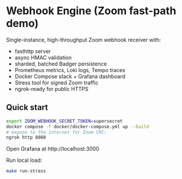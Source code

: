 # Webhook Engine (Zoom fast-path demo)

Single-instance, high-throughput Zoom webhook receiver with:
- fasthttp server
- async HMAC validation
- sharded, batched Badger persistence
- Prometheus metrics, Loki logs, Tempo traces
- Docker Compose stack + Grafana dashboard
- Stress tool for signed Zoom traffic
- ngrok-ready for public HTTPS

## Quick start
```bash
export ZOOM_WEBHOOK_SECRET_TOKEN=supersecret
docker compose -f docker/docker-compose.yml up --build
# expose to the internet for Zoom CRC:
ngrok http 8080
```
Open Grafana at http://localhost:3000

Run local load:
```bash
make run-stress
```
